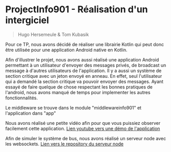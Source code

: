 # ProjectInfo901 - Réalisation d'un intergiciel

> Hugo Hersemeule & Tom Kubasik

Pour ce TP, nous avons décidé de réaliser une librairie Kotlin qui peut donc être utilisée pour une application Android native en Kotlin.

Afin d'illustrer le projet, nous avons aussi réalisé une application Android permettant à un utilisateur d'envoyer des messages privés, de broadcast un message à d'autres utilisateurs de l'application.
Il y a aussi un système de section critique avec un jeton envoyé en anneau. En effet, seul l'utilisateur qui a demandé la section critique va pouvoir envoyer des messages.
Ayant essayé de faire quelque de chose respectant les bonnes pratiques de l'android, nous avons manqué de temps pour implementer les autres fonctionnalités.

Le middleware se trouve dans le module "middlewareinfo901" et l'application dans "app" 

Nous avons réalisé une petite vidéo afin pour que vous puissiez observer facilement cette application.
[Lien youtube vers une démo de l'application](https://www.youtube.com/watch?v=IV7eBbZWWCY)

Afin de simuler le système de bus, nous avons réalisé un serveur node avec les websockets.
[Lien vers le repository du serveur node](https://github.com/Owydoo/node-server-info901/blob/master/index.js)

## 

